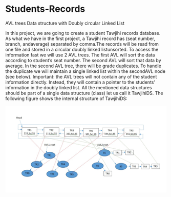 # Students-Records
AVL trees Data structure with Doubly circular Linked List

In this project, we are going to create a student Tawjihi records database. As what we have in the first
project, a Tawjihi record has (seat number, branch, andaverage) separated by comma.The records will
be read from one file and stored in a circular doubly linked listunsorted. To access the information fast
we will use 2 AVL trees. The first AVL will sort the data according to student’s seat number. The second
AVL will sort that data by average. In the second AVL tree, there will be grade duplicates. To handle the
duplicate we will maintain a single linked list within the secondAVL node (see below).
Important: the AVL trees will not contain any of the student information directly. Instead, they will
contain a pointer to the students’ information in the doubly linked list.
All the mentioned data structures should be part of a single data structure (class) let us call it TawjihiDS.
The following figure shows the internal structure of TawjihiDS:




![Full Stack developer/ Software Engineer / Data Engineer](https://github.com/mkbarakat/Students-Records/blob/master/Screenshot%20from%202023-02-11%2012-19-17.png?raw=true)
